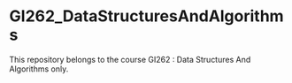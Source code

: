 # GI262_DataStructuresAndAlgorithms
 This repository belongs to the course GI262 : Data Structures And Algorithms only.
